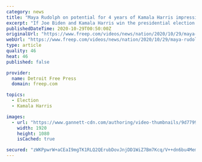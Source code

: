 ```yaml
---
category: news
title: "Maya Rudolph on potential for 4 years of Kamala Harris impression: 'Let's go. I'm ready'"
excerpt: "If Joe Biden and Kamala Harris win the presidential election next week, Maya Rudolph says she's more than ready for four years of regular work on \"Saturday Night Live.\" (Oct. 28)"
publishedDateTime: 2020-10-29T00:50:00Z
originalUrl: "https://www.freep.com/videos/news/nation/2020/10/29/maya-rudolph-potential-4-years-kamala-harris-impression-lets-go-im-ready/6064529002/"
webUrl: "https://www.freep.com/videos/news/nation/2020/10/29/maya-rudolph-potential-4-years-kamala-harris-impression-lets-go-im-ready/6064529002/"
type: article
quality: 46
heat: 46
published: false

provider:
  name: Detroit Free Press
  domain: freep.com

topics:
  - Election
  - Kamala Harris

images:
  - url: "https://www.gannett-cdn.com/authoring/video-thumbnails/9d7799ca-a297-41e0-a46e-718ccd6eddfa_poster.jpg?quality=10"
    width: 1920
    height: 1080
    isCached: true

secured: "zWKPpwrW+aCEaI9mgTK1RLQ2QErubDovJnjDD1WiZ7Bm7Kcq/V++dn6bu4MemycHFkqCVTSdwTqualiEylzceThKd1fJt1RZmU+Jn/CMs8yAG177yBVjHkQ0PfLPiVAa4h0Uorif1Fx131ap3LB8fVGIRE6IyxytUqBOJcm8zTPMDvn5+LdI4ulo5UiaXQgPSc1sXkO3pfVH+2QCs58VfGSZ5+EmAjdmQhl4DORG+B9CxSeWpCM67snASgkvym1DAZkQCCvMwSH6O+DRf3D4Rn5kIbGr525ZwKFp51FZeeA8DdbvntptN7l/oAMSdNyx+bfjAc4W1QJjJAaStUmdYuhmfWutOFJQVADitNxzwu8=;JFMBFQ3pcELnUR8Vd+SYlA=="
---
```


